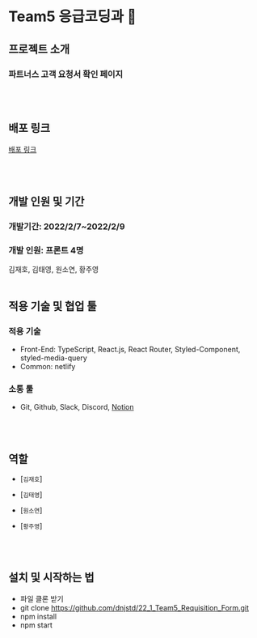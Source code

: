 # Team5 응급코딩과 🚨

## 프로젝트 소개

### 파트너스 고객 요청서 확인 페이지

<br/><br/>

## 배포 링크

<a href="">배포 링크</a>

<br/><br/>

## 개발 인원 및 기간

### 개발기간: 2022/2/7~2022/2/9

### 개발 인원: 프론트 4명

김재호, 김태영, 원소연, 황주영
<br/><br/>

## 적용 기술 및 협업 툴

### 적용 기술

- Front-End: TypeScript, React.js, React Router, Styled-Component, styled-media-query
- Common: netlify

### 소통 툴

- Git, Github, Slack, Discord, <a href="https://www.notion.so/2-65fbc9c4e43e47a6a95df386f1a61402">Notion</a>

<br/><br/>

## 역할

- [`김재호`]

- [`김태영`]

- [`원소연`]

- [`황주영`]

<br/><br/>

## 설치 및 시작하는 법

- 파일 클론 받기
- git clone https://github.com/dnjstd/22_1_Team5_Requisition_Form.git
- npm install
- npm start
  </br>
